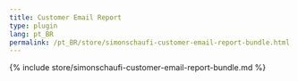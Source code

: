 ```yaml
---
title: Customer Email Report
type: plugin
lang: pt_BR
permalink: /pt_BR/store/simonschaufi-customer-email-report-bundle.html
---
```


{% include store/simonschaufi-customer-email-report-bundle.md %}
